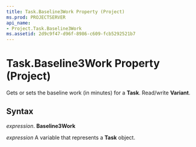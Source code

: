 ```yaml
---
title: Task.Baseline3Work Property (Project)
ms.prod: PROJECTSERVER
api_name:
- Project.Task.Baseline3Work
ms.assetid: 2d9c9f47-d96f-8986-c609-fcb5292521b7
---
```



# Task.Baseline3Work Property (Project)

Gets or sets the baseline work (in minutes) for a  **Task**. Read/write **Variant**.


## Syntax

 _expression_. **Baseline3Work**

 _expression_ A variable that represents a **Task** object.


